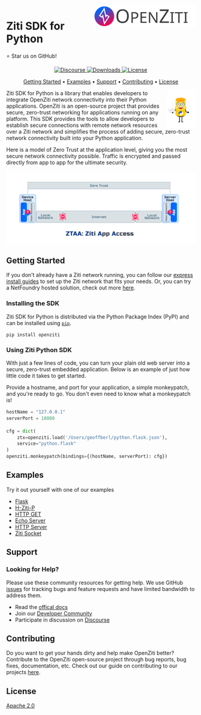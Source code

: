 <a href="https://docs.openziti.io/">
    <img src="./images/ziti-logo-dark.svg" alt="ziti logo" title="OpenZiti" align="right" height="60" />
</a>

# Ziti SDK for Python
:star: Star us on GitHub!
<p align="center">
  <a href="https://openziti.discourse.group/">
    <img src="https://img.shields.io/discourse/users?server=https%3A%2F%2Fopenziti.discourse.group%2F" alt="Discourse">
  </a>
  <a href="https://pypi.org/project/openziti/">
    <img src="https://img.shields.io/pypi/dd/openziti" alt="Downloads">
  </a>
  <a href="https://opensource.org/licenses/Apache-2.0">
    <img src="https://img.shields.io/badge/License-Apache%202.0-blue.svg" alt="License">
  </a>
</p>

<p align="center">
  <a href="#getting-started">Getting Started</a> •
  <a href="#examples">Examples</a> •
  <a href="#support">Support</a> •
  <a href="#contributing">Contributing</a> •
  <a href="#license">License</a>
</p>

<img src="./images/Ziggy-Loves-Python.svg" align="right" alt="ziggy-loves-python" width="15%">

Ziti SDK for Python is a library that enables developers to integrate OpenZiti network connectivity into their Python 
applications. OpenZiti is an open-source project that provides secure, zero-trust networking for applications running 
on any platform. This SDK provides the tools to allow developers to establish secure connections with remote network 
resources over a Ziti network and simplifies the process of adding secure, zero-trust network connectivity built into 
your Python application.

Here is a model of Zero Trust  at the application level, giving you the most secure network connectivity possible. 
Traffic is encrypted and passed directly from app to app for the ultimate security.
<p align="center">
<img src="./images/ztaa-model-overview.png" alt="Zero-trust-application-access">
</p>

## Getting Started
If you don't already have a Ziti network running, you can follow our [express install guides](https://docs.openziti.io/docs/learn/quickstarts/network/) 
to set up the Ziti network that fits your needs. Or, you can try a NetFoundry hosted solution, check out more [here](https://docs.openziti.io/).

### Installing the SDK

Ziti SDK for Python is distributed via the Python Package Index (PyPI) and can be installed using [`pip`](https://pypi.org/project/openziti/).

```shell
pip install openziti
```

### Using Ziti Python SDK
With just a few lines of code, you can turn your plain old web server into a secure, zero-trust embedded application. 
Below is an example of just how little code it takes to get started.

Provide a hostname, and port for your application, a simple monkeypatch, and you're ready to go. You don't even need to 
know what a monkeypatch is!
```python
hostName = "127.0.0.1"
serverPort = 18080

cfg = dict(
    ztx=openziti.load('/Users/geoffberl/python.flask.json'),
    service="python.flask"
)
openziti.monkeypatch(bindings={(hostName, serverPort): cfg})
```
## Examples
Try it out yourself with one of our examples
* [Flask](./sample/flask-of-ziti)
* [H-Ziti-P](./sample/h-ziti-p.py)
* [HTTP GET](./sample/http-get.py)
* [Echo Server](./sample/ziti-echo-server.py)
* [HTTP Server](./sample/ziti-http-server.py)
* [Ziti Socket](./sample/ziti-socket-sample.py)

## Support
### Looking for Help?
Please use these community resources for getting help. We use GitHub [issues](https://github.com/openziti/ziti-sdk-py/issues)
for tracking bugs and feature requests and have limited bandwidth to address them.

- Read the [offical docs](https://docs.openziti.io/docs/learn/introduction/)
- Join our [Developer Community](https://openziti.org)
- Participate in discussion on [Discourse](https://openziti.discourse.group/)
## Contributing
Do you want to get your hands dirty and help make OpenZiti better? Contribute to the OpenZiti open-source project 
through bug reports, bug fixes, documentation, etc. Check out our guide on contributing to our projects [here](https://docs.openziti.io/policies/CONTRIBUTING.html).
## License
[Apache 2.0](./LICENSE)
